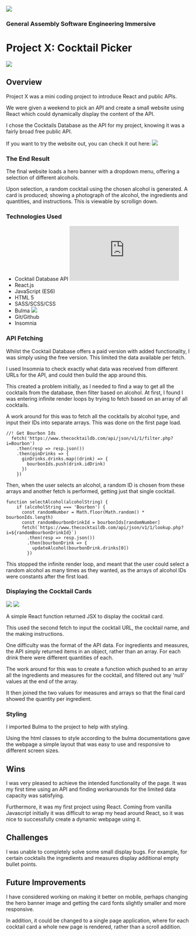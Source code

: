 ![](/src/images/GALogo.png)

### General Assembly Software Engineering Immersive

# Project X: Cocktail Picker

![](/src/images/Homepage.png)

## Overview

Project X was a mini coding project to introduce React and public APIs. 

We were given a weekend to pick an API and create a small website using React which could dynamically display the content of the API. 

I chose the Cocktails Database as the API for my project, knowing it was a fairly broad free public API. 

If you want to try the website out, you can check it out here: ![](https://jschenk8.github.io/GAProject-X/#)

### The End Result

The final website loads a hero banner with a dropdown menu, offering a selection of different alcohols. 

Upon selection, a random cocktail using the chosen alcohol is generated. A card is produced; showing a photograph of the alcohol, the ingredients and quantities, and instructions. This is viewable by scrollign down. 

### Technologies Used

* Cocktail Database API ![](https://www.thecocktaildb.com/api.php)
* React.js
* JavaScript (ES6)
* HTML 5
* SASS/SCSS/CSS
* Bulma ![](bulma.io)
* Git/Github
* Insomnia


### API Fetching

Whilst the Cocktail Database offers a paid version with added functionality, I was simply using the free version. This limited the data available per fetch. 

I used Insomnia to check exactly what data was received from different URLs for the API, and could then build the app around this.

This created a problem initially, as I needed to find a way to get all the cocktails from the database, then filter based on alcohol. At first, I found I was entering infinite render loops by trying to fetch based on an array of all cocktails. 

A work around for this was to fetch all the cocktails by alcohol type, and input their IDs into separate arrays. This was done on the first page load. 

```
//! Get Bourbon Ids
  fetch('https://www.thecocktaildb.com/api/json/v1/1/filter.php?i=Bourbon')
    .then(resp => resp.json())
    .then(ginDrinks => {
      ginDrinks.drinks.map((drink) => {
        bourbonIds.push(drink.idDrink)
      })
    })
```

Then, when the user selects an alcohol, a random ID is chosen from these arrays and another fetch is performed, getting just that single cocktail. 

```
function selectAlcohol(alcoholString) {
    if (alcoholString === 'Bourbon') {
      const randomNumber = Math.floor(Math.random() * bourbonIds.length)
      const randomBourbonDrinkId = bourbonIds[randomNumber]
      fetch(`https://www.thecocktaildb.com/api/json/v1/1/lookup.php?i=${randomBourbonDrinkId}`)
        .then(resp => resp.json())
        .then(bourbonDrink => {
          updateAlcohol(bourbonDrink.drinks[0])
        })
```

This stopped the infinite render loop, and meant that the user could select a random alcohol as many times as they wanted, as the arrays of alcohol IDs were constants after the first load. 


### Displaying the Cocktail Cards

![](/src/images/CocktailPhoto.png)
![](/src/images/IngredientsandMeasures.png)

A simple React function returned JSX to display the cocktail card. 

This used the second fetch to input the cocktail URL, the cocktail name, and the making instructions. 

One difficulty was the format of the API data. For ingredients and measures, the API simply returned items in an object, rather than an array. For each drink there were different quantities of each. 

The work around for this was to create a function which pushed to an array all the ingredients and measures for the cocktail, and filtered out any 'null' values at the end of the array. 

It then joined the two values for measures and arrays so that the final card showed the quantity per ingredient. 

### Styling

I imported Bulma to the project to help with styling. 

Using the html classes to style according to the bulma documentations gave the webpage a simple layout that was easy to use and responsive to different screen sizes. 

## Wins

I was very pleased to achieve the intended functionality of the page. It was my first time using an API and finding workarounds for the limited data capacity was satisfying. 

Furthermore, it was my first project using React. Coming from vanilla Javascript initially it was difficult to wrap my head around React, so it was nice to successfully create a dynamic webpage using it. 

## Challenges

I was unable to completely solve some small display bugs. For example, for certain cocktails the ingredients and measures display additional empty bullet points. 

## Future Improvements

I have considered working on making it better on mobile, perhaps changing the hero banner image and getting the card fonts slightly smaller and more responsive. 

In addition, it could be changed to a single page application, where for each cocktail card a whole new page is rendered, rather than a scroll addition. 
